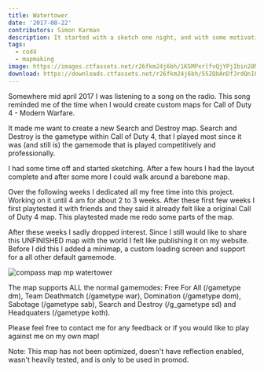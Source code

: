 ```yaml
---
title: Watertower
date: '2017-08-22'
contributors: Simon Karman
description: It started with a sketch one night, and with some motivation I managed to create a competitive Call of Duty 4 - Modern Warfare Map.
tags:
  - cod4
  - mapmaking
image: https://images.ctfassets.net/r26fkm24j6bh/1KSMPxrlfvQjYPjIbin28M/18413e989fd6f7cfb406e58ce99435c4/loadscreen_mp_watertower.png
download: https://downloads.ctfassets.net/r26fkm24j6bh/55ZQbAnDfJrdQnI6bW0RZZ/98f5e256a492b8bef6803b47044c76bc/mp_watertower_package.zip
---
```


Somewhere mid april 2017 I was listening to a song on the radio. This song reminded me of the time when I would create custom maps for Call of Duty 4 - Modern Warfare.

It made me want to create a new Search and Destroy map. Search and Destroy is the gametype within Call of Duty 4, that I played most since it was (and still is) the gamemode that is played competitively and professionally.

I had some time off and started sketching. After a few hours I had the layout complete and after some more I could walk around a barebone map.

Over the following weeks I dedicated all my free time into this project. Working on it until 4 am for about 2 to 3 weeks. After these first few weeks I first playtested it with friends and they said it already felt like a original Call of Duty 4 map. This playtested made me redo some parts of the map.

After these weeks I sadly dropped interest. Since I still would like to share this UNFINISHED map with the world I felt like publishing it on my website. Before I did this I added a minimap, a custom loading screen and support for a all other default gamemode.

![compass map mp watertower](https://images.ctfassets.net/r26fkm24j6bh/4qT6G0iYDDEYF7B4ywgaI1/0dd475cbd3d55a4b194203053676f851/compass_map_mp_watertower.png)

The map supports ALL the normal gamemodes: Free For All (/gametype dm), Team Deathmatch (/gametype war), Domination (/gametype dom), Sabotage (/gametype sab), Search and Destroy (/g_gametype sd) and Headquaters (/gametype koth).

Please feel free to contact me for any feedback or if you would like to play against me on my own map!

Note: This map has not been optimized, doesn't have reflection enabled, wasn't heavily tested, and is only to be used in promod.
